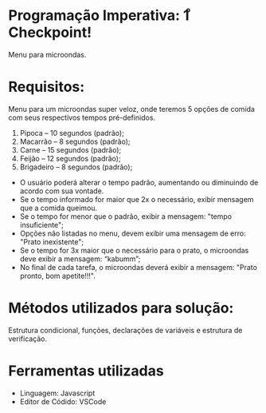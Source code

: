 # Programação Imperativa: 1 ͦ Checkpoint!

Menu para microondas. 

# Requisitos:
Menu para um microondas super veloz, onde teremos 5 opções de comida com seus respectivos tempos pré-definidos.

   1. Pipoca – 10 segundos (padrão);
   2. Macarrão – 8 segundos (padrão);
   3. Carne – 15 segundos (padrão);
   4. Feijão – 12 segundos (padrão);
   5. Brigadeiro – 8 segundos (padrão); 
  
- O usuário poderá alterar o tempo padrão, aumentando ou diminuindo de acordo com sua vontade.
- Se o tempo informado for maior que 2x o necessário, exibir mensagem que a comida queimou.
- Se o tempo for menor que o padrão, exibir a mensagem: "tempo insuficiente";
- Opções não listadas no menu, devem exibir uma mensagem de erro: "Prato inexistente";
- Se o tempo for 3x maior que o necessário para o prato, o microondas deve exibir a mensagem: “kabumm”;
- No final de cada tarefa, o microondas deverá exibir a mensagem: "Prato pronto, bom apetite!!!".

# Métodos utilizados para solução:
Estrutura condicional, funções, declarações de variáveis e estrutura de verificação.

# Ferramentas utilizadas
- Linguagem: Javascript
- Editor de Códido: VSCode
